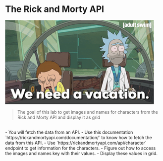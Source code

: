 # The Rick and Morty API
<img src="giphy.gif">

> The goal of this lab to get images and names for characters from the Rick and Morty API and display it as grid
<br>
- You will fetch the data from an API.
- Use this documentation `https://rickandmortyapi.com/documentation/` to know how to fetch the data from this API.
- Use `https://rickandmortyapi.com/api/character` endpoint to get information for the characters.
- Figure out how to access the images and names key with their values.
- Display these values in grid.